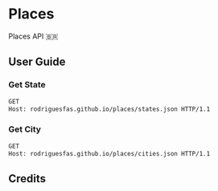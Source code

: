 # Places

Places API 🇧🇷


## User Guide

### Get State

```bash
GET
Host: rodriguesfas.github.io/places/states.json HTTP/1.1
```

### Get City

```bash
GET
Host: rodriguesfas.github.io/places/cities.json HTTP/1.1
```

## Credits